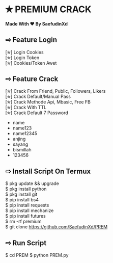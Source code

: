 # ✭ PREMIUM CRACK
#### Made With ❤️ By SaefudinXd
## ⇨  Feature Login
[✯] Login Cookies  
[✯] Login Token  
[✯] Cookies/Token Awet  
## ⇨  Feature Crack
[✯] Crack From Friend, Public, Followers, Likers    
[✯] Crack Default/Manual Pass  
[✯] Crack Methode Api, Mbasic, Free FB  
[✯] Crack With TTL  
[✯] Crack Default 7 Password  
- name  
- name123  
- name12345  
- anjing  
- sayang  
- bismillah
- 123456
## ⇨  Install Script On Termux
$ pkg update && upgrade  
$ pkg install python  
$ pkg install git  
$ pip install bs4  
$ pip install requests  
$ pip install mechanize  
$ pip install futures  
$ rm -rf premium  
$ git clone https://github.com/SaefudinXd/PREM
## ⇨  Run Script
$ cd PREM 
$ python PREM.py  
